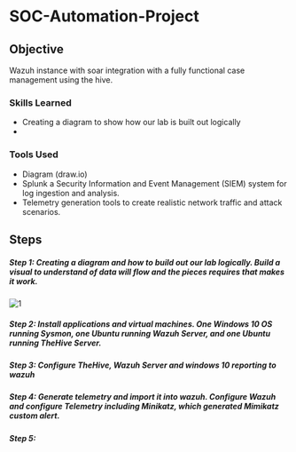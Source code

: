 # SOC-Automation-Project

## Objective

Wazuh instance with soar integration with a fully functional case management using the hive. 

### Skills Learned

- Creating a diagram to show how our lab is built out logically
- 

### Tools Used

- Diagram (draw.io) 
- Splunk a Security Information and Event Management (SIEM) system for log ingestion and analysis.
- Telemetry generation tools to create realistic network traffic and attack scenarios.

## Steps

##### Step 1: Creating a diagram and how to build out our lab logically. Build a visual to understand of data will flow and the pieces requires that makes it work.

![1](https://github.com/GitSavior/SOC-Automation-Project/assets/162067776/50c83104-710f-41da-a08a-565819c541a0)

##### Step 2: Install applications and virtual machines. One Windows 10 OS running Sysmon, one Ubuntu running Wazuh Server, and one Ubuntu running TheHive Server.

##### Step 3: Configure TheHive, Wazuh Server and windows 10 reporting to wazuh

##### Step 4: Generate telemetry and import it into wazuh. Configure Wazuh and configure Telemetry including Minikatz, which generated Mimikatz custom alert.

##### Step 5: 
